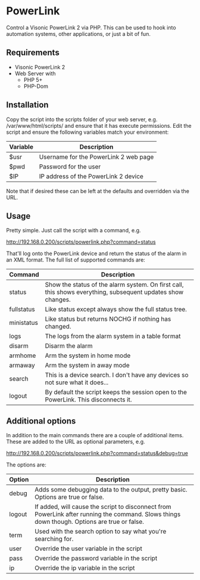 # PowerLink
Control a Visonic PowerLink 2 via PHP.  This can be used to hook into automation systems, other applications, or just a bit of fun.

## Requirements
* Visonic PowerLink 2
* Web Server with 
  * PHP 5+
  * PHP-Dom

## Installation
Copy the script into the scripts folder of your web server, e.g. /var/www/html/scripts/ and ensure that it has execute permissions.
Edit the script and ensure the following variables match your environment:

Variable | Description
---------|------------
$usr|Username for the PowerLink 2 web page
$pwd|Password for the user
$IP|IP address of the PowerLink 2 device

Note that if desired these can be left at the defaults and overridden via the URL.

## Usage
Pretty simple.  Just call the script with a command, e.g.

http://192.168.0.200/scripts/powerlink.php?command=status

That'll log onto the PowerLink device and return the status of the alarm in an XML format.  The full list of supported commands are:

Command | Description
--------|------------
status|Show the status of the alarm system.  On first call, this shows everything, subsequent updates show changes.
fullstatus|Like status except always show the full status tree.
ministatus|Like status but returns NOCHG if nothing has changed.
logs|The logs from the alarm system in a table format
disarm|Disarm the alarm
armhome|Arm the system in home mode
armaway|Arm the system in away mode
search|This is a device search.  I don't have any devices so not sure what it does...
logout|By default the script keeps the session open to the PowerLink.  This disconnects it.

## Additional options
In addition to the main commands there are a couple of additional items.  These are added to the URL as optional parameters, e.g.

http://192.168.0.200/scripts/powerlink.php?command=status&debug=true

The options are:

Option | Description
-------|------------
debug|Adds some debugging data to the output, pretty basic.  Options are true or false.
logout|If added, will cause the script to disconnect from PowerLink after running the command.  Slows things down though.  Options are true or false.
term|Used with the search option to say what you're searching for.
user|Override the user variable in the script
pass|Override the password variable in the script
ip|Override the ip variable in the script
